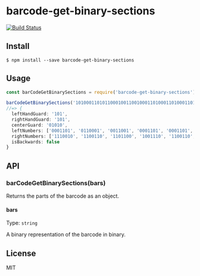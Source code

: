 # barcode-get-binary-sections

[![Build Status](https://travis-ci.org/agarrharr/barcode-get-binary-sections.svg?branch=master)](https://travis-ci.org/agarrharr/barcode-get-binary-sectionsid)

## Install

```
$ npm install --save barcode-get-binary-sections
```

## Usage

```js
const barCodeGetBinarySections = require('barcode-get-binary-sections');

barCodeGetBinarySections('10100011010110001001100100011010001101000110101010111001011001101101100100111011001101000100101')
//=> {
  leftHandGuard: '101',
  rightHandGuard: '101',
  centerGuard: '01010',
  leftNumbers: ['0001101', '0110001', '0011001', '0001101', '0001101', '0001101'],
  rightNumbers: ['1110010', '1100110', '1101100', '1001110', '1100110', '1000100'],
  isBackwards: false
}
```

## API

### barCodeGetBinarySections(bars)

Returns the parts of the barcode as an object.

#### bars

Type: `string`

A binary representation of the barcode in binary.

## License

MIT
